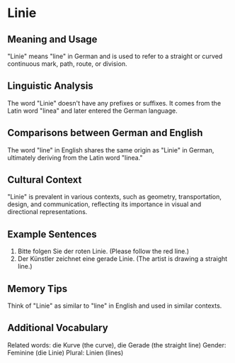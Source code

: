 # Linie
## Meaning and Usage
"Linie" means "line" in German and is used to refer to a straight or curved continuous mark, path, route, or division.
## Linguistic Analysis
The word "Linie" doesn't have any prefixes or suffixes. It comes from the Latin word "linea" and later entered the German language.
## Comparisons between German and English
The word "line" in English shares the same origin as "Linie" in German, ultimately deriving from the Latin word "linea."
## Cultural Context
"Linie" is prevalent in various contexts, such as geometry, transportation, design, and communication, reflecting its importance in visual and directional representations.
## Example Sentences
1. Bitte folgen Sie der roten Linie. (Please follow the red line.)
2. Der Künstler zeichnet eine gerade Linie. (The artist is drawing a straight line.)
## Memory Tips
Think of "Linie" as similar to "line" in English and used in similar contexts.
## Additional Vocabulary
Related words: die Kurve (the curve), die Gerade (the straight line)
Gender: Feminine (die Linie)
Plural: Linien (lines)